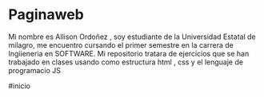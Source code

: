 # Paginaweb
Mi nombre es Allison Ordoñez , soy estudiante de la Universidad Estatal de milagro, me encuentro cursando el primer semestre en la carrera de Ingiieneria en SOFTWARE.
Mi repositorio tratara de ejercicios que se han trabajado en clases usando como estructura html , css y el lenguaje de programacio JS

#inicio 

